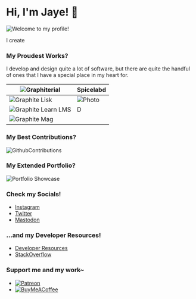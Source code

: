 # Hi, I'm Jaye! 👋

![Welcome to my profile!](/images/header.png)

I create


### My Proudest Works?
I develop and design quite a lot of software, but there are quite the handful of ones that I have a special place in my heart for.

| ![Graphiterial](/images/graphite.png)   | Spicelabd |
|-------------------------------------|---|
| ![Graphite Lisk](/images/glisk.png) | ![Photo](/images/glisk.png) |
| ![Graphite Learn LMS](/images/glms.png)   | D |
| ![Graphite Mag](/images/gmag.png)   |  |

### My Best Contributions?
![GithubContributions](/images/gitcon.png)

### My Extended Portfolio?
![Portfolio Showcase](/images/portfolio.png)

### Check my Socials!
- [Instagram](https://instagram.com/carreonjaye)
- [Twitter](https://twitter.com/carreonjaye)
- [Mastodon](https://mastodon.social)

### ...and my Developer Resources!
- [Developer Resources](resources.carreonjaye.com)
- [StackOverflow](stackoverflow.com/users/20401247)

### Support me and my work~
- [![Patreon](/images/patreon.png)](www.patreon.com/carreonjaye)
- [![BuyMeACoffee](/images/buymeacoffee.png)](www.buymeacoffee.com/carreonjaye)
